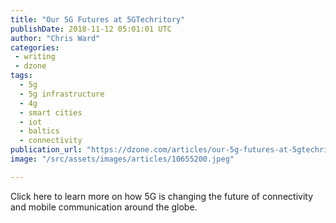 ```yaml
---
title: "Our 5G Futures at 5GTechritory"
publishDate: 2018-11-12 05:01:01 UTC
author: "Chris Ward"
categories:
 - writing
 - dzone
tags:
  - 5g
  - 5g infrastructure
  - 4g
  - smart cities
  - iot
  - baltics
  - connectivity
publication_url: "https://dzone.com/articles/our-5g-futures-at-5gtechritory"
image: "/src/assets/images/articles/10655200.jpeg"

---
```

Click here to learn more on how 5G is changing the future of connectivity and mobile communication around the globe.


